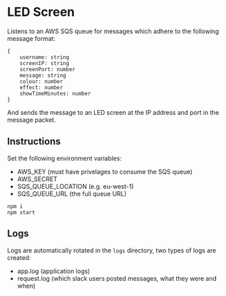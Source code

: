 # LED Screen

Listens to an AWS SQS queue for messages which adhere to the following message format:

```
{
    username: string
    screenIP: string
    screenPort: number
    message: string
    colour: number
    effect: number
    showTimeMinutes: number
}
```

And sends the message to an LED screen at the IP address and port in the message packet.

## Instructions

Set the following environment variables:

- AWS_KEY (must have privelages to consume the SQS queue)
- AWS_SECRET
- SQS_QUEUE_LOCATION (e.g. eu-west-1)
- SQS_QUEUE_URL (the full queue URL)

```
npm i
npm start
```

## Logs

Logs are automatically rotated in the `logs` directory, two types of logs are created:

- app.log (application logs)
- request.log (which slack users posted messages, what they were and when)
